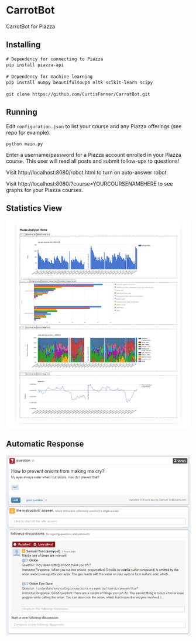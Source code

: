 # CarrotBot
CarrotBot for Piazza

## Installing

    # Dependency for connecting to Piazza
    pip install piazza-api
    
    # Dependency for machine learning
    pip install numpy beautifulsoup4 nltk scikit-learn scipy
    
    git clone https://github.com/CurtisFenner/CarrotBot.git
    
## Running

Edit `configuration.json` to list your course and any Piazza offerings (see repo for example).

    python main.py

Enter a username/password for a Piazza account enrolled in your Piazza course. This user will read all posts and submit follow-ups to questions!

Visit http://localhost:8080/robot.html to turn on auto-answer robot.

Visit http://localhost:8080/?course=YOURCOURSENAMEHERE to see graphs for your Piazza courses.

## Statistics View

![Forum statistics preview](https://github.com/CurtisFenner/CarrotBot/blob/master/homepreview.png)

## Automatic Response

![Automatic response preview](https://github.com/CurtisFenner/CarrotBot/blob/master/robotpreview.png)
